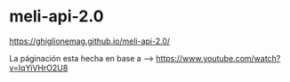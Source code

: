 # meli-api-2.0
https://ghiglionemag.github.io/meli-api-2.0/

La páginación esta hecha en base a --> https://www.youtube.com/watch?v=IqYiVHrO2U8